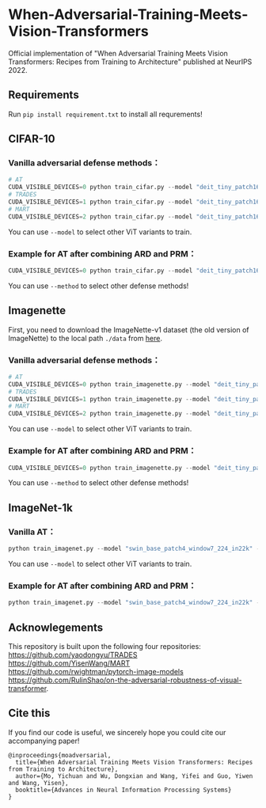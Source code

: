 # When-Adversarial-Training-Meets-Vision-Transformers
Official implementation of "When Adversarial Training Meets Vision Transformers: Recipes from Training to Architecture" published at NeurIPS 2022. 
## Requirements
Run `pip install requirement.txt` to install all requrements!
## CIFAR-10
### Vanilla adversarial defense methods：
```python
# AT
CUDA_VISIBLE_DEVICES=0 python train_cifar.py --model "deit_tiny_patch16_224" --out-dir "./pgd_vanilla" --method 'AT' --seed 0
# TRADES
CUDA_VISIBLE_DEVICES=1 python train_cifar.py --model "deit_tiny_patch16_224" --out-dir "./trades_vanilla" --method 'TRADES' --seed 0
# MART
CUDA_VISIBLE_DEVICES=2 python train_cifar.py --model "deit_tiny_patch16_224" --out-dir "./mart_vanilla" --method 'MART' --seed 0
```
You can use `--model` to select other ViT variants to train.
### Example for AT after combining ARD and PRM：
```python
CUDA_VISIBLE_DEVICES=0 python train_cifar.py --model "deit_tiny_patch16_224" --n_w 10 --out-dir "./pgd_architecture" --method 'AT' --seed 0 --ARD --PRM
```
You can use `--method` to select other defense methods!




## Imagenette
First, you need to download the ImageNette-v1 dataset (the old version of ImageNette) to the local path `./data` from [here](https://s3.amazonaws.com/fast-ai-imageclas/imagenette.tgz).
### Vanilla adversarial defense methods：
```python
# AT
CUDA_VISIBLE_DEVICES=0 python train_imagenette.py --model "deit_tiny_patch16_224" --out-dir "./pgd_vanilla" --method 'AT' --seed 0
# TRADES
CUDA_VISIBLE_DEVICES=1 python train_imagenette.py --model "deit_tiny_patch16_224" --out-dir "./trades_vanilla" --method 'TRADES' --seed 0
# MART
CUDA_VISIBLE_DEVICES=2 python train_imagenette.py --model "deit_tiny_patch16_224" --out-dir "./mart_vanilla" --method 'MART' --seed 0
```
You can use `--model` to select other ViT variants to train.
### Example for AT after combining ARD and PRM：
```python
CUDA_VISIBLE_DEVICES=0 python train_imagenette.py --model "deit_tiny_patch16_224" --n_w 10 --out-dir "./pgd_architecture" --method 'AT' --seed 0 --ARD --PRM
```
You can use `--method` to select other defense methods!

## ImageNet-1k
### Vanilla AT：
```python
python train_imagenet.py --model "swin_base_patch4_window7_224_in22k" --out-dir "./pgd_vanilla" --seed 0
```
You can use `--model` to select other ViT variants to train.
### Example for AT after combining ARD and PRM：
```python
python train_imagenet.py --model "swin_base_patch4_window7_224_in22k" --n_w 2 --out-dir "./pgd_architecture" --seed 0 --ARD --PRM
```




## Acknowlegements
This repository is built upon the following four repositories:<br/>
https://github.com/yaodongyu/TRADES
<br/>
https://github.com/YisenWang/MART
<br/>
https://github.com/rwightman/pytorch-image-models
<br/>
https://github.com/RulinShao/on-the-adversarial-robustness-of-visual-transformer.



## Cite this
If you find our code is useful, we sincerely hope you could cite our accompanying paper!
```
@inproceedings{moadversarial,
  title={When Adversarial Training Meets Vision Transformers: Recipes from Training to Architecture},
  author={Mo, Yichuan and Wu, Dongxian and Wang, Yifei and Guo, Yiwen and Wang, Yisen},
  booktitle={Advances in Neural Information Processing Systems}
}
```
